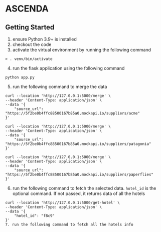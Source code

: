 # ASCENDA
 
## Getting Started

1. ensure Python 3.9+ is installed
2. checkout the code
3. activate the virtual environment by running the following command
```commandline
> . venv/bin/activate
```
4. run the flask application using the following command
```
python app.py
```
5. run the following command to merge the data
```commandline
curl --location 'http://127.0.0.1:5000/merge' \
--header 'Content-Type: application/json' \
--data '{
    "source_url": "https://5f2be0b4ffc88500167b85a0.mockapi.io/suppliers/acme"
}'
```
```commandline
curl --location 'http://127.0.0.1:5000/merge' \
--header 'Content-Type: application/json' \
--data '{
    "source_url": "https://5f2be0b4ffc88500167b85a0.mockapi.io/suppliers/patagonia"
}'
```

```commandline
curl --location 'http://127.0.0.1:5000/merge' \
--header 'Content-Type: application/json' \
--data '{
    "source_url": "https://5f2be0b4ffc88500167b85a0.mockapi.io/suppliers/paperflies"
}'
```
6. run the following command to fetch the selected data. `hotel_id` is the optional command. If not passed, it returns data of all the hotels
```commandline
curl --location 'http://127.0.0.1:5000/get-hotel' \
--header 'Content-Type: application/json' \
--data '{
    "hotel_id": "f8c9"
}'
7. run the following command to fetch all the hotels info

```